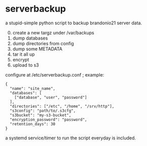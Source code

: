 # serverbackup

a stupid-simple python script to backup brandonio21 server data.

0. create a new targz under /var/backups
1. dump databases
2. dump directories from config
3. dump some METADATA
4. tar it all up
5. encrypt
6. upload to s3

configure at /etc/serverbackup.conf ; example:
```
{
  "name": "site_name",
  "databases": [
    ["database", "user", "password"]
  ],
  "directories": ["/etc", "/home", "/srv/http"],
  "s3config": "path/to/.s3cfg",
  "s3bucket": "my-s3-bucket",
  "encryption_password": "password",
  "retention_days": 30
}
```

a systemd service/timer to run the script everyday is included.

